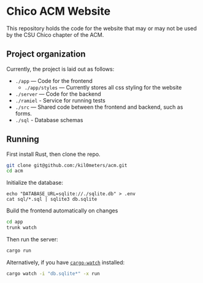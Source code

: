 # Chico ACM Website

This repository holds the code for the website that may or may not be used by
the CSU Chico chapter of the ACM.

## Project organization

Currently, the project is laid out as follows: 

- `./app` — Code for the frontend
    - `./app/styles` — Currently stores all css styling for the website
- `./server` — Code for the backend
- `./ramiel` - Service for running tests
- `./src` — Shared code between the frontend and backend, such as forms.
- `./sql` - Database schemas

## Running

First install Rust, then clone the repo.

```sh
git clone git@github.com:/kil0meters/acm.git
cd acm
```

Initialize the database:

```
echo "DATABASE_URL=sqlite://./sqlite.db" > .env
cat sql/*.sql | sqlite3 db.sqlite
```

Build the frontend automatically on changes

```sh
cd app
trunk watch
```

Then run the server:

```sh
cargo run
```

Alternatively, if you have
[`cargo-watch`](https://github.com/watchexec/cargo-watch) installed:

```sh
cargo watch -i "db.sqlite*" -x run
```

